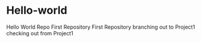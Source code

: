 # Hello-world
Hello World Repo
First Repository 
First Repository branching out to Project1
checking out from Project1

